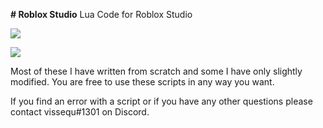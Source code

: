 <b># Roblox Studio</b>
Lua Code for Roblox Studio

<img src="https://vissequ.com/images/vissequ_studios_logo.png"></img>

<a href="https://discord.com/invite/Y39axAq" target="_blank"><img src="https://vissequ.com/images/discord.png"></img></a>

Most of these I have written from scratch and some I have only slightly modified. You are free to use these scripts in any way you want.

If you find an error with a script or if you have any other questions please contact vissequ#1301 on Discord.
